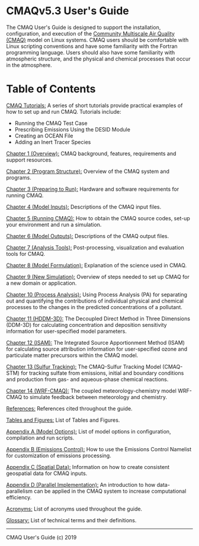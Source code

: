 # CMAQv5.3 User's Guide


The CMAQ User's Guide is designed to support the installation, configuration, and execution of the [Community Multiscale Air Quality (CMAQ)](http://www.epa.gov/cmaq) model on Linux systems. CMAQ users should be comfortable with Linux scripting conventions and have some familiarity with the Fortran programming language. Users should also have some familiarity with atmospheric structure, and the physical and chemical processes that occur in the atmosphere.

# Table of Contents

[CMAQ Tutorials:](Tutorials/README.md) A series of short tutorials provide practical examples of how to set up and run CMAQ. Tutorials include: 
* Running the CMAQ Test Case
* Prescribing Emissions Using the DESID Module 
* Creating an OCEAN File
* Adding an Inert Tracer Species

[Chapter 1 (Overview):](CMAQ_UG_ch01_overview.md) CMAQ background, features, requirements and support resources.

[Chapter 2 (Program Structure):](CMAQ_UG_ch02_program_structure.md) Overview of the CMAQ system and programs.

[Chapter 3 (Preparing to Run):](CMAQ_UG_ch03_preparing_to_run.md) Hardware and software requirements for running CMAQ.

[Chapter 4 (Model Inputs):](CMAQ_UG_ch04_model_inputs.md) Descriptions of the CMAQ input files.

[Chapter 5 (Running CMAQ):](CMAQ_UG_ch05_running_CMAQ.md) How to obtain the CMAQ source codes, set-up your environment and run a simulation.

[Chapter 6 (Model Outputs):](CMAQ_UG_ch06_model_outputs.md) Descriptions of the CMAQ output files.

[Chapter 7 (Analysis Tools):](CMAQ_UG_ch07_analysis_tools.md) Post-processing, visualization and evaluation tools for CMAQ.

[Chapter 8 (Model Formulation):](CMAQ_UG_ch08_model_formulation.md) Explanation of the science used in CMAQ.

[Chapter 9 (New Simulation):](CMAQ_UG_ch09_new_simulation.md) Overview of steps needed to set up CMAQ for a new domain or application.

[Chapter 10 (Process Analysis):](CMAQ_UG_ch10_process_analysis.md) Using Process Analysis (PA) for separating out and quantifying the contributions of individual physical and chemical processes to the changes in the predicted concentrations of a pollutant.

[Chapter 11 (HDDM-3D):](CMAQ_UG_ch11_HDDM-3D.md) The Decoupled Direct Method in Three Dimensions (DDM-3D) for calculating concentration and deposition sensitivity information for user-specified model parameters.

[Chapter 12 (ISAM):](CMAQ_UG_ch12_ISAM.md) The Integrated Source Apportionment Method (ISAM) for calculating source attribution information for user-specified ozone and particulate matter precursors within the CMAQ model.

[Chapter 13 (Sulfur Tracking):](CMAQ_UG_ch13_sulfur_tracking.md) The CMAQ-Sulfur Tracking Model (CMAQ-STM) for tracking sulfate from emissions, initial and boundary conditions and production from gas- and aqueous-phase chemical reactions.

[Chapter 14 (WRF-CMAQ):](CMAQ_UG_ch14_WRF-CMAQ.md) The coupled meteorology-chemistry model WRF-CMAQ to simulate feedback between meteorology and chemistry.

[References:](CMAQ_UG_references.md) References cited throughout the guide.

[Tables and Figures:](CMAQ_UG_tables_figures.md) List of Tables and Figures.

[Appendix A (Model Options):](Appendix/CMAQ_UG_appendixA_model_options.md) List of model options in configuration, compilation and run scripts.

[Appendix B (Emissions Control):](Appendix/CMAQ_UG_appendixB_emissions_control.md) How to use the Emissions Control Namelist for customization of emissions processing.

[Appendix C (Spatial Data):](Appendix/CMAQ_UG_appendixC_spatial_data.md) Information on how to create consistent geospatial data for CMAQ inputs.

[Appendix D (Parallel Implementation):](Appendix/CMAQ_UG_appendixD_parallel_implementation.md) An introduction to how data-parallelism can be applied in the CMAQ system to increase computational efficiency. 

[Acronyms:](CMAQ_UG_acronyms.md) List of acronyms used throughout the guide.

[Glossary:](CMAQ_UG_glossary.md) List of technical terms and their definitions.
***

CMAQ User's Guide (c) 2019<br>
